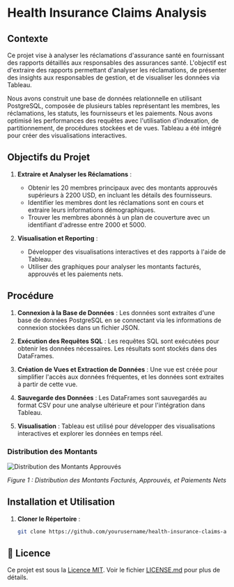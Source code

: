 # Health Insurance Claims Analysis

## Contexte

Ce projet vise à analyser les réclamations d'assurance santé en fournissant des rapports détaillés aux responsables des assurances santé. L'objectif est d'extraire des rapports permettant d'analyser les réclamations, de présenter des insights aux responsables de gestion, et de visualiser les données via Tableau.

Nous avons construit une base de données relationnelle en utilisant PostgreSQL, composée de plusieurs tables représentant les membres, les réclamations, les statuts, les fournisseurs et les paiements. Nous avons optimisé les performances des requêtes avec l'utilisation d'indexation, de partitionnement, de procédures stockées et de vues. Tableau a été intégré pour créer des visualisations interactives.

## Objectifs du Projet

1. **Extraire et Analyser les Réclamations** :
   - Obtenir les 20 membres principaux avec des montants approuvés supérieurs à 2200 USD, en incluant les détails des fournisseurs.
   - Identifier les membres dont les réclamations sont en cours et extraire leurs informations démographiques.
   - Trouver les membres abonnés à un plan de couverture avec un identifiant d'adresse entre 2000 et 5000.

2. **Visualisation et Reporting** :
   - Développer des visualisations interactives et des rapports à l'aide de Tableau.
   - Utiliser des graphiques pour analyser les montants facturés, approuvés et les paiements nets.

## Procédure

1. **Connexion à la Base de Données** :
   Les données sont extraites d'une base de données PostgreSQL en se connectant via les informations de connexion stockées dans un fichier JSON.

2. **Exécution des Requêtes SQL** :
   Les requêtes SQL sont exécutées pour obtenir les données nécessaires. Les résultats sont stockés dans des DataFrames.

3. **Création de Vues et Extraction de Données** :
   Une vue est créée pour simplifier l'accès aux données fréquentes, et les données sont extraites à partir de cette vue.

4. **Sauvegarde des Données** :
   Les DataFrames sont sauvegardés au format CSV pour une analyse ultérieure et pour l'intégration dans Tableau.

5. **Visualisation** :
   Tableau est utilisé pour développer des visualisations interactives et explorer les données en temps réel.


### Distribution des Montants

![Distribution des Montants Approuvés]([images/distribution_approuved_amounts.png](https://github.com/GhntSergio/Health-Insurance/blob/main/img/Distributions%20des%20Montants.png))

*Figure 1 : Distribution des Montants Facturés, Approuvés, et Paiements Nets*

## Installation et Utilisation

1. **Cloner le Répertoire** :
   ```bash
   git clone https://github.com/yourusername/health-insurance-claims-analysis.git


## 📜 Licence

Ce projet est sous la [Licence MIT](https://github.com/GhntSergio/All-projets/blob/main/Health%Insurance/README.md). Voir le fichier [LICENSE.md](https://github.com/GhntSergio/All-projets/blob/main/Health%Insurance/README.md) pour plus de détails.
